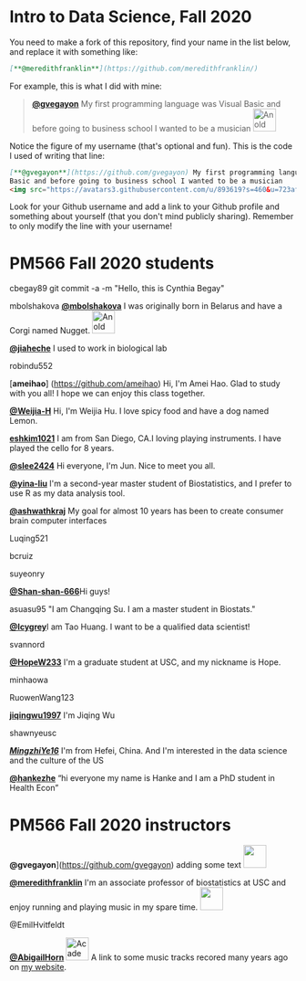 # Intro to Data Science, Fall 2020

You need to make a fork of this repository, find your name in the list below, and replace it with something like:

```md
[**@meredithfranklin**](https://github.com/meredithfranklin/)
```

For example, this is what I did with mine:

> [**@gvegayon**](https://github.com/gvegayon) My first programming language was Visual Basic and before going to business school I wanted to be a musician <img src="https://avatars3.githubusercontent.com/u/893619?s=460&u=723af9d8b02e277a5a91e0c179bbdf4450abec4b&v=4" alt="An old picture of me" width="40px">

Notice the figure of my username (that's optional and fun). This is the code I used of writing that line:

```md
[**@gvegayon**](https://github.com/gvegayon) My first programming language was Visual
Basic and before going to business school I wanted to be a musician
<img src="https://avatars3.githubusercontent.com/u/893619?s=460&u=723af9d8b02e277a5a91e0c179bbdf4450abec4b&v=4" alt="An old picture of me" width="40px">
```
Look for your Github username and add a link to your Github profile and something about
yourself (that you don't mind publicly sharing). Remember to only modify the line with your
username!

# PM566 Fall 2020 students




cbegay89 git commit -a -m "Hello, this is Cynthia Begay"

mbolshakova
[**@mbolshakova**](https://github.com/mbolshakova) I was originally born in Belarus and have a Corgi named Nugget.  <img src="https://avatars0.githubusercontent.com/u/42354479?s=460&u=ae92b8aa2b1aae4d0c8034ff90a1144aef8d1b82&v=4" alt="An old picture of me" width="40px">

[**@jiaheche**](https://github.com/jiaheche) I used to work in biological lab

robindu552

[**ameihao**] (https://github.com/ameihao) Hi, I'm Amei Hao. Glad to study with you all! I hope we can enjoy this class together.

 [**@Weijia-H**](https://github.com/Weijia-H/) Hi, I'm Weijia Hu. I love spicy food and have a dog named Lemon.



[**eshkim1021**](https://https://github.com/eshkim1021) I am from San Diego, CA.I loving playing instruments. I have played the cello for 8 years.

[**@slee2424**](https://github.com/slee2424) Hi everyone, I'm Jun. Nice to meet you all.




[**@yina-liu**](https://github.com/yina-liu) I'm a second-year master student of Biostatistics, and I prefer to use R as my data analysis tool.

[**@ashwathkraj**](https://github.com/ashwathkraj) My goal for almost 10 years has been to create consumer brain computer interfaces

Luqing521

bcruiz

suyeonry

[**@Shan-shan-666**](https://github.com/Shan-shan-666)Hi guys! 



asuasu95  "I am Changqing Su. I am a master student in Biostats."

[**@Icygrey**](https://github.com/Icygrey)I am Tao Huang. I want to be a qualified data scientist!

svannord

[**@HopeW233**](https://github.com/HopeW233) I'm a graduate student at USC, and my nickname is Hope.

minhaowa

RuowenWang123

[**jiqingwu1997**](https://github.com/jiqingwu1997) I'm Jiqing Wu

shawnyeusc

[***MingzhiYe16***](https://github.com/MingzhiYe16) I'm from Hefei, China. And I'm interested in the data science and the culture of the US

[**@hankezhe**](https://github.com/hankezhe)  “hi everyone my name is Hanke and I am a PhD student in Health Econ”

# PM566 Fall 2020 instructors

**@gvegayon**](https://github.com/gvegayon) adding some text <img src="https://avatars3.githubusercontent.com/u/893619?s=460&u=723af9d8b02e277a5a91e0c179bbdf4450abec4b&v=4" width="40px">

[**@meredithfranklin**](https://github.com/meredithfranklin/) I'm an associate professor of biostatistics at USC and enjoy running and playing music in my spare time. <img src="https://avatars3.githubusercontent.com/u/1953165?s=460&u=02c7af6f6b2cfc3e5f7c381178b9f6873d8d3526&v=4" width="40px">

@EmilHvitfeldt

[**@AbigailHorn**](https://github.com/abigailhorn) <img src="http://abigail-horn.com/wp-content/uploads/2018/09/photo_AbigailHorn.jpg" alt="Academic pic" width="40px"> A link to some music tracks recored many years ago on [my website](http://abigail-horn.com/index.php/music/).

